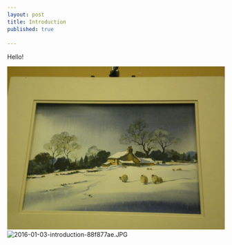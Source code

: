 ```yaml
---
layout: post
title: Introduction
published: true

---
```


Hello!

![](assets/2016-01-03-introduction-beb08e91.JPG)
<img alt="2016-01-03-introduction-88f877ae.JPG" src="{{ url }}/assets/2016-01-03-introduction-88f877ae.JPG" width="" height="" >

